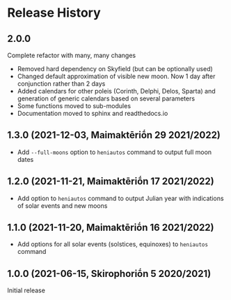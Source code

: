 # Release History

## 2.0.0

Complete refactor with many, many changes

* Removed hard dependency on Skyfield (but can be optionally used)
* Changed default approximation of visible new moon. Now 1 day after conjunction rather than 2 days
* Added calendars for other poleis (Corinth, Delphi, Delos, Sparta) and generation of generic calendars based on several parameters
* Some functions moved to sub-modules
* Documentation moved to sphinx and readthedocs.io

## 1.3.0 (2021-12-03, Maimaktēriṓn 29 2021/2022)

* Add `--full-moons` option to `heniautos` command to output full moon dates

## 1.2.0 (2021-11-21, Maimaktēriṓn 17 2021/2022)

* Add option to `heniautos` command to output Julian year with
  indications of solar events and new moons

## 1.1.0 (2021-11-20, Maimaktēriṓn 16 2021/2022)

* Add options for all solar events (solstices, equinoxes) to `heniautos` command

## 1.0.0 (2021-06-15, Skirophoriṓn 5 2020/2021)

Initial release

